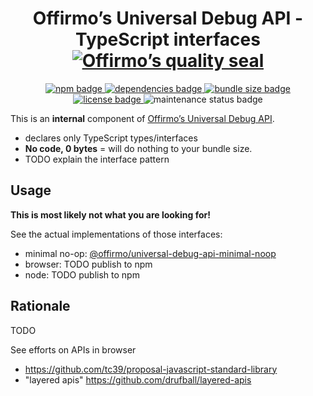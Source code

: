 
<h1 align="center">
	Offirmo’s Universal Debug API - TypeScript interfaces<br>
	<a href="https://www.offirmo.net/offirmo-monorepo/doc/modules-directory/index.html">
		<img src="https://www.offirmo.net/offirmo-monorepo/doc/quality-seal/offirmos_quality_seal.svg" alt="Offirmo’s quality seal">
	</a>
</h1>

<p align="center">
	<a alt="npm package page"
	  href="https://www.npmjs.com/package/@offirmo/universal-debug-api-interface">
		<img alt="npm badge"
		  src="https://img.shields.io/npm/v/@offirmo/universal-debug-api-interface.svg">
	</a>
	<a alt="dependencies analysis"
	  href="https://david-dm.org/offirmo/offirmo-monorepo?path=2-advanced%2Funiversal-debug-api-interface">
		<img alt="dependencies badge"
		  src="https://img.shields.io/david/offirmo/offirmo-monorepo.svg?path=2-advanced%2Funiversal-debug-api-interface">
	</a>
	<a alt="bundle size evaluation"
	  href="https://bundlephobia.com/result?p=@offirmo/universal-debug-api-interface">
		<img alt="bundle size badge"
		  src="https://img.shields.io/bundlephobia/minzip/@offirmo/universal-debug-api-interface.svg">
	</a>
	<a alt="license"
	  href="https://unlicense.org/">
		<img alt="license badge"
		  src="https://img.shields.io/badge/license-public_domain-brightgreen.svg">
	</a>
	<img alt="maintenance status badge"
	  src="https://img.shields.io/maintenance/yes/2019.svg">
</p>

This is an **internal** component of [Offirmo’s Universal Debug API](https://github.com/Offirmo/offirmo-monorepo/wiki/Offirmo%E2%80%99s-Universal-Debug-Api). 
* declares only TypeScript types/interfaces
* **No code, 0 bytes** = will do nothing to your bundle size.
* TODO explain the interface pattern


## Usage

**This is most likely not what you are looking for!**

See the actual implementations of those interfaces:
* minimal no-op: [@offirmo/universal-debug-api-minimal-noop](https://www.npmjs.com/package/@offirmo/universal-debug-api-minimal-noop)
* browser: TODO publish to npm
* node: TODO publish to npm


## Rationale
TODO

See efforts on APIs in browser
- https://github.com/tc39/proposal-javascript-standard-library
- "layered apis" https://github.com/drufball/layered-apis
